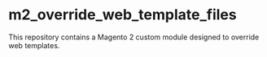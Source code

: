 # m2_override_web_template_files
This repository contains a Magento 2 custom module designed to override web templates. 
